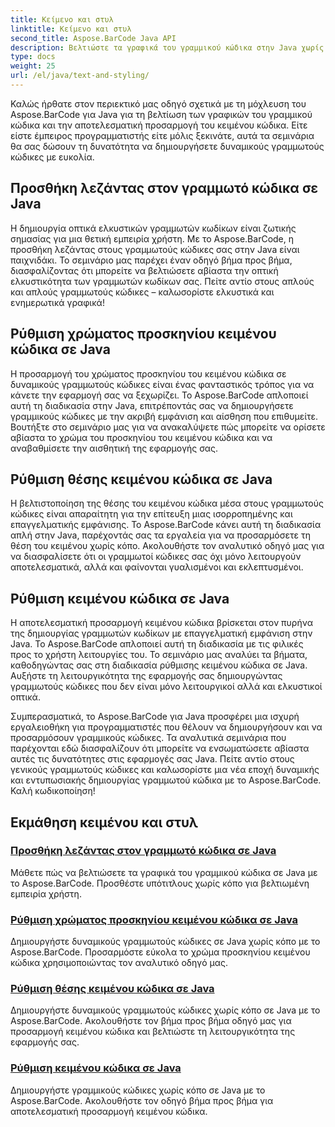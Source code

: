 ```yaml
---
title: Κείμενο και στυλ
linktitle: Κείμενο και στυλ
second_title: Aspose.BarCode Java API
description: Βελτιώστε τα γραφικά του γραμμικού κώδικα στην Java χωρίς κόπο με το Aspose.BarCode. Μάθετε να προσθέτετε υπότιτλους για βελτιωμένη εμπειρία χρήστη. Προσαρμόστε το κείμενο κώδικα σε δυναμικούς γραμμωτούς κώδικες.
type: docs
weight: 25
url: /el/java/text-and-styling/
---
```


Καλώς ήρθατε στον περιεκτικό μας οδηγό σχετικά με τη μόχλευση του Aspose.BarCode για Java για τη βελτίωση των γραφικών του γραμμικού κώδικα και την αποτελεσματική προσαρμογή του κειμένου κώδικα. Είτε είστε έμπειρος προγραμματιστής είτε μόλις ξεκινάτε, αυτά τα σεμινάρια θα σας δώσουν τη δυνατότητα να δημιουργήσετε δυναμικούς γραμμωτούς κώδικες με ευκολία.

## Προσθήκη λεζάντας στον γραμμωτό κώδικα σε Java

Η δημιουργία οπτικά ελκυστικών γραμμωτών κωδίκων είναι ζωτικής σημασίας για μια θετική εμπειρία χρήστη. Με το Aspose.BarCode, η προσθήκη λεζάντας στους γραμμωτούς κώδικες σας στην Java είναι παιχνιδάκι. Το σεμινάριο μας παρέχει έναν οδηγό βήμα προς βήμα, διασφαλίζοντας ότι μπορείτε να βελτιώσετε αβίαστα την οπτική ελκυστικότητα των γραμμωτών κωδίκων σας. Πείτε αντίο στους απλούς και απλούς γραμμωτούς κώδικες – καλωσορίστε ελκυστικά και ενημερωτικά γραφικά!

## Ρύθμιση χρώματος προσκηνίου κειμένου κώδικα σε Java

Η προσαρμογή του χρώματος προσκηνίου του κειμένου κώδικα σε δυναμικούς γραμμωτούς κώδικες είναι ένας φανταστικός τρόπος για να κάνετε την εφαρμογή σας να ξεχωρίζει. Το Aspose.BarCode απλοποιεί αυτή τη διαδικασία στην Java, επιτρέποντάς σας να δημιουργήσετε γραμμικούς κώδικες με την ακριβή εμφάνιση και αίσθηση που επιθυμείτε. Βουτήξτε στο σεμινάριο μας για να ανακαλύψετε πώς μπορείτε να ορίσετε αβίαστα το χρώμα του προσκηνίου του κειμένου κώδικα και να αναβαθμίσετε την αισθητική της εφαρμογής σας.

## Ρύθμιση θέσης κειμένου κώδικα σε Java

Η βελτιστοποίηση της θέσης του κειμένου κώδικα μέσα στους γραμμωτούς κώδικες είναι απαραίτητη για την επίτευξη μιας ισορροπημένης και επαγγελματικής εμφάνισης. Το Aspose.BarCode κάνει αυτή τη διαδικασία απλή στην Java, παρέχοντάς σας τα εργαλεία για να προσαρμόσετε τη θέση του κειμένου χωρίς κόπο. Ακολουθήστε τον αναλυτικό οδηγό μας για να διασφαλίσετε ότι οι γραμμωτοί κώδικες σας όχι μόνο λειτουργούν αποτελεσματικά, αλλά και φαίνονται γυαλισμένοι και εκλεπτυσμένοι.

## Ρύθμιση κειμένου κώδικα σε Java

Η αποτελεσματική προσαρμογή κειμένου κώδικα βρίσκεται στον πυρήνα της δημιουργίας γραμμωτών κωδίκων με επαγγελματική εμφάνιση στην Java. Το Aspose.BarCode απλοποιεί αυτή τη διαδικασία με τις φιλικές προς το χρήστη λειτουργίες του. Το σεμινάριο μας αναλύει τα βήματα, καθοδηγώντας σας στη διαδικασία ρύθμισης κειμένου κώδικα σε Java. Αυξήστε τη λειτουργικότητα της εφαρμογής σας δημιουργώντας γραμμωτούς κώδικες που δεν είναι μόνο λειτουργικοί αλλά και ελκυστικοί οπτικά.

Συμπερασματικά, το Aspose.BarCode για Java προσφέρει μια ισχυρή εργαλειοθήκη για προγραμματιστές που θέλουν να δημιουργήσουν και να προσαρμόσουν γραμμικούς κώδικες. Τα αναλυτικά σεμινάρια που παρέχονται εδώ διασφαλίζουν ότι μπορείτε να ενσωματώσετε αβίαστα αυτές τις δυνατότητες στις εφαρμογές σας Java. Πείτε αντίο στους γενικούς γραμμωτούς κώδικες και καλωσορίστε μια νέα εποχή δυναμικής και εντυπωσιακής δημιουργίας γραμμωτού κώδικα με το Aspose.BarCode. Καλή κωδικοποίηση!

## Εκμάθηση κειμένου και στυλ
### [Προσθήκη λεζάντας στον γραμμωτό κώδικα σε Java](./adding-caption-barcode/)
Μάθετε πώς να βελτιώσετε τα γραφικά του γραμμικού κώδικα σε Java με το Aspose.BarCode. Προσθέστε υπότιτλους χωρίς κόπο για βελτιωμένη εμπειρία χρήστη.
### [Ρύθμιση χρώματος προσκηνίου κειμένου κώδικα σε Java](./setting-code-text-foreground-color/)
Δημιουργήστε δυναμικούς γραμμωτούς κώδικες σε Java χωρίς κόπο με το Aspose.BarCode. Προσαρμόστε εύκολα το χρώμα προσκηνίου κειμένου κώδικα χρησιμοποιώντας τον αναλυτικό οδηγό μας.
### [Ρύθμιση θέσης κειμένου κώδικα σε Java](./setting-code-text-location/)
Δημιουργήστε δυναμικούς γραμμωτούς κώδικες χωρίς κόπο σε Java με το Aspose.BarCode. Ακολουθήστε τον βήμα προς βήμα οδηγό μας για προσαρμογή κειμένου κώδικα και βελτιώστε τη λειτουργικότητα της εφαρμογής σας.
### [Ρύθμιση κειμένου κώδικα σε Java](./setting-code-text/)
Δημιουργήστε γραμμικούς κώδικες χωρίς κόπο σε Java με το Aspose.BarCode. Ακολουθήστε τον οδηγό βήμα προς βήμα για αποτελεσματική προσαρμογή κειμένου κώδικα.